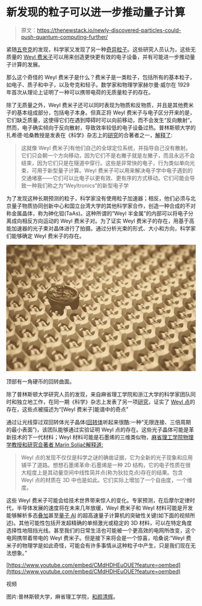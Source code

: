 # 新发现的粒子可以进一步推动量子计算

> 原文：<https://thenewstack.io/newly-discovered-particles-could-push-quantum-computing-further/>

紧随[五夸克](https://thenewstack.io/distributed-computing-at-work-600-million-collisions-to-make-a-pentaquark-discovery-in-particle-physics/)的发现，科学家又发现了另一种[奇异粒子](https://en.wikipedia.org/wiki/Exotic_particle)。这些研究人员认为，这些无质量的 [Weyl 费米子](https://en.wikipedia.org/wiki/Weyl_semimetal)可以用来创造更快更有效的电子设备，并有可能进一步推动量子计算的发展。

那么这个奇怪的 Weyl 费米子是什么？费米子是一类粒子，包括所有的基本粒子，如电子、质子和中子，以及夸克和轻子。数学家和物理学家赫尔曼·威尔在 1929 年首次从理论上证明了一种可以携带电荷的无质量粒子的存在。

除了无质量之外，Weyl 费米子还可以同时表现为物质和反物质，并且是其他费米子的基本组成部分，包括电子本身。但真正将 Weyl 费米子与电子区分开来的是，它们缺乏质量，这使得它们在遇到障碍时可以向前移动，而不会发生“反向散射”。然而，电子确实倾向于反向散射，导致效率较低的电子设备过热。普林斯顿大学的扎希德·哈桑教授是发表在《科学》杂志上的[研究](http://www.sciencemag.org/content/early/2015/07/15/science.aaa9297)的合著者之一，[解释了](http://phys.org/news/2015-07-year-massless-particle-next-generation-electronics.html):

> 这就像 Weyl 费米子]有他们自己的全球定位系统，并指导自己没有散射。它们只会朝一个方向移动，因为它们不是右撇子就是左撇子，而且永远不会结束，因为它们只是在隧道中穿行。这些是非常快的电子，行为类似单向光束，可用于新型量子计算。Weyl 费米子可以用来解决电子学中电子遇到的交通堵塞——它们可以比电子以更有效、更有序的方式移动。它们可能会导致一种我们称之为“Weyltronics”的新型电子学

为了发现这种长期预测的粒子，科学家没有使用粒子加速器；相反，他们必须与北京量子物质协同创新中心和国立台湾大学的其他科学家合作，创造一种合成的不对称金属晶体，称为砷化钽(TaAs)。这种所谓的“Weyl 半金属”的内部可以将电子分离成向相反方向运动的 Weyl 费米子对。为了证实 Weyl 费米子的存在，用基于高能加速器的光子束对晶体进行了拍摄。通过分析光束的形式、大小和方向，科学家们能够确定 Weyl 费米子的存在。

[![Weyl-Points-1](img/2a394f8498a6776a43c2b464a26caf1d.png)](https://thenewstack.io/wp-content/uploads/2015/07/Weyl-Points-1.jpg)

顶部有一角硬币的回转曲面。

除了普林斯顿大学研究人员的发现，来自麻省理工学院和浙江大学的科学家团队同时和独立地工作，在同一期《科学》杂志上发表了另一项[研究](http://www.sciencemag.org/content/early/2015/07/15/science.aaa9273)，证实了 [Weyl 点](https://newsoffice.mit.edu/2015/Weyl-points-detected-0716)的存在，这些点被描述为“[Weyl 费米子]能谱中的奇点”

通过让光线穿过双回转体光子晶体([回转体](https://en.wikipedia.org/wiki/Gyroid)听起来很酷:一种“无限连接、三倍周期的最小表面”)，该团队能够通过实验证明 Weyl 点的存在。这些光子晶体可能是革新技术的下一代材料；Weyl 材料可能是石墨烯的三维类似物，[麻省理工学院物理学教授和研究合著者 Marin Soljač解释道:](http://www.eurekalert.org/pub_releases/2015-07/miot-wpw071515.php)

> Weyl 点的发现不仅仅是科学之谜的确凿证据，它为全新的光子现象和应用铺平了道路。想想石墨烯革命:石墨烯是一种 2D 结构，它的电子性质在很大程度上是其动量空间中线性简并点(称为狄拉克点)存在的结果。包含 Weyl 点的材质在 3D 中也是如此。它们实际上增加了一个自由度，一个维度。

这些 Weyl 费米子可能会给技术世界带来惊人的变化。专家预测，在后摩尔定律时代，半导体发展的速度将在未来几年放缓，Weyl 费米子和 Weyl 材料可能是开发能够解析多态[叠加](https://en.wikipedia.org/wiki/Quantum_superposition)甚至[量子 AI](https://medium.com/the-physics-arxiv-blog/first-demonstration-of-artificial-intelligence-on-a-quantum-computer-17a6b9d1c5fb) 的超高速量子计算机的突破性关键(如下面的视频所述)。其他可能性包括开发超精确的单频激光或稳定的 3D 材料，可以在特定角度选择性地阻挡光线。甚至我们的日常生活也可能被一个更高效的电网所改变，这个电网携带着带电的 Weyl 费米子。但是接下来将会是一个惊喜，哈桑说:“Weyl 费米子的物理学是如此奇怪，可能会有许多事情从这种粒子中产生，只是我们现在无法想象。”

[https://www.youtube.com/embed/CMdHDHEuOUE?feature=oembed](https://www.youtube.com/embed/CMdHDHEuOUE?feature=oembed)

视频

图片:普林斯顿大学，麻省理工学院，[和颜清辉](https://newsoffice.mit.edu/2015/Weyl-points-detected-0716)。

<svg xmlns:xlink="http://www.w3.org/1999/xlink" viewBox="0 0 68 31" version="1.1"><title>Group</title> <desc>Created with Sketch.</desc></svg>